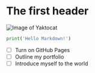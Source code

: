 # The first header
![Image of Yaktocat](https://octodex.github.com/images/yaktocat.png)
```Python
print('Hello Markdown!')
```
- [ ] Turn on GitHub Pages
- [ ] Outline my portfolio
- [ ] Introduce myself to the world
